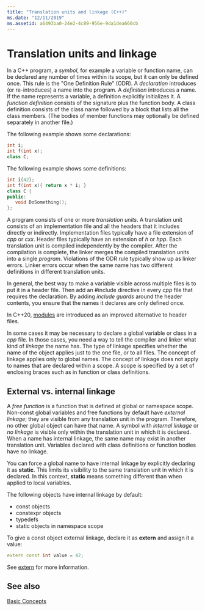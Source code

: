 ```yaml
---
title: "Translation units and linkage (C++)"
ms.date: "12/11/2019"
ms.assetid: a6493ba0-24e2-4c89-956e-9da1dea660cb
---
```

# Translation units and linkage

In a C++ program, a *symbol*, for example a variable or function name, can be declared any number of times within its scope, but it can only be defined once. This rule is the "One Definition Rule" (ODR). A *declaration* introduces (or re-introduces) a name into the program. A *definition* introduces a name. If the name represents a variable, a definition explicitly initializes it. A *function definition* consists of the signature plus the function body. A class definition consists of the class name followed by a block that lists all the class members. (The bodies of member functions may optionally be defined separately in another file.)

The following example shows some declarations:

```cpp
int i;
int f(int x);
class C;
```

The following example shows some definitions:

```cpp
int i{42};
int f(int x){ return x * i; }
class C {
public:
   void DoSomething();
};
```

A program consists of one or more *translation units*. A translation unit consists of an implementation file and all the headers that it includes directly or indirectly. Implementation files typically have a file extension of *cpp* or *cxx*. Header files typically have an extension of *h* or *hpp*. Each translation unit is compiled independently by the compiler. After the compilation is complete, the linker merges the compiled translation units into a single *program*. Violations of the ODR rule typically show up as linker errors. Linker errors occur when the same name has two different definitions in different translation units.

In general, the best way to make a variable visible across multiple files is to put it in a header file. Then add an #include directive in every *cpp* file that requires the declaration. By adding *include guards* around the header contents, you ensure that the names it declares are only defined once.

In C++20, [modules](modules-cpp.md) are introduced as an improved alternative to header files.

In some cases it may be necessary to declare a global variable or class in a *cpp* file. In those cases, you need a way to tell the compiler and linker what kind of *linkage* the name has. The type of linkage specifies whether the name of the object applies just to the one file, or to all files. The concept of linkage applies only to global names. The concept of linkage does not apply to names that are declared within a scope. A scope is specified by a set of enclosing braces such as in function or class definitions.

## External vs. internal linkage

A *free function* is a function that is defined at global or namespace scope. Non-const global variables and free functions by default have *external linkage*; they are visible from any translation unit in the program. Therefore, no other global object can have that name. A symbol with *internal linkage* or *no linkage* is visible only within the translation unit in which it is declared. When a name has internal linkage, the same name may exist in another translation unit. Variables declared with class definitions or function bodies have no linkage.

You can force a global name to have internal linkage by explicitly declaring it as **static**. This limits its visibility to the same translation unit in which it is declared. In this context, **static** means something different than when applied to local variables.

The following objects have internal linkage by default:
- const objects
- constexpr objects
- typedefs
- static objects in namespace scope

To give a const object external linkage, declare it as **extern** and assign it a value:

```cpp
extern const int value = 42;
```

See [extern](extern-cpp.md) for more information.

## See also

[Basic Concepts](../cpp/basic-concepts-cpp.md)